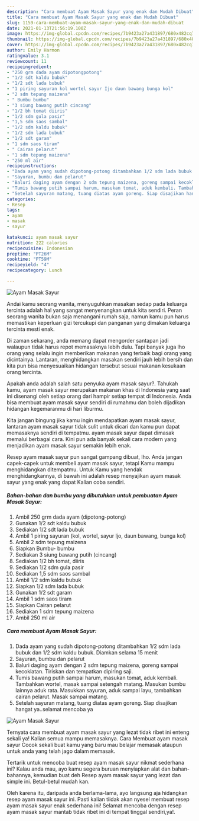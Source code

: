 ```yaml
---
description: "Cara membuat Ayam Masak Sayur yang enak dan Mudah Dibuat"
title: "Cara membuat Ayam Masak Sayur yang enak dan Mudah Dibuat"
slug: 1159-cara-membuat-ayam-masak-sayur-yang-enak-dan-mudah-dibuat
date: 2021-01-13T21:56:19.100Z
image: https://img-global.cpcdn.com/recipes/7b9423a27a431897/680x482cq70/ayam-masak-sayur-foto-resep-utama.jpg
thumbnail: https://img-global.cpcdn.com/recipes/7b9423a27a431897/680x482cq70/ayam-masak-sayur-foto-resep-utama.jpg
cover: https://img-global.cpcdn.com/recipes/7b9423a27a431897/680x482cq70/ayam-masak-sayur-foto-resep-utama.jpg
author: Emily Harmon
ratingvalue: 3.1
reviewcount: 11
recipeingredient:
- "250 grm dada ayam dipotongpotong"
- "1/2 sdt kaldu bubuk"
- "1/2 sdt lada bubuk"
- "1 piring sayuran kol wortel sayur Ijo daun bawang bunga kol"
- "2 sdm tepung maizena"
- " Bumbu bumbu"
- "3 siung bawang putih cincang"
- "1/2 bh tomat diiris"
- "1/2 sdm gula pasir"
- "1,5 sdm saos sambal"
- "1/2 sdm kaldu bubuk"
- "1/2 sdm lada bubuk"
- "1/2 sdt garam"
- "1 sdm saos tiram"
- " Cairan pelarut"
- "1 sdm tepung maizena"
- "250 ml air"
recipeinstructions:
- "Dada ayam yang sudah dipotong-potong ditambahkan 1/2 sdm lada bubuk dan 1/2 sdm kaldu bubuk. Diamkan selama 15 menit"
- "Sayuran, bumbu dan pelarut"
- "Baluri daging ayam dengan 2 sdm tepung maizena, goreng sampai kecoklatan. Tiriskan dan tempatkan dipiring saji."
- "Tumis bawang putih sampai harum, masukan tomat, aduk kembali. Tambahkan wortel, masak sampai setengah matang. Masukan bumbu lainnya aduk rata. Masukkan sayuran, aduk sampai layu, tambahkan cairan pelarut. Masak sampai matang."
- "Setelah sayuran matang, tuang diatas ayam goreng. Siap disajikan hangat ya..selamat mencoba ya"
categories:
- Resep
tags:
- ayam
- masak
- sayur

katakunci: ayam masak sayur 
nutrition: 222 calories
recipecuisine: Indonesian
preptime: "PT26M"
cooktime: "PT59M"
recipeyield: "4"
recipecategory: Lunch

---
```



![Ayam Masak Sayur](https://img-global.cpcdn.com/recipes/7b9423a27a431897/680x482cq70/ayam-masak-sayur-foto-resep-utama.jpg)

Andai kamu seorang wanita, menyuguhkan masakan sedap pada keluarga tercinta adalah hal yang sangat menyenangkan untuk kita sendiri. Peran seorang  wanita bukan saja menangani rumah saja, namun kamu pun harus memastikan keperluan gizi tercukupi dan panganan yang dimakan keluarga tercinta mesti enak.

Di zaman  sekarang, anda memang dapat mengorder santapan jadi walaupun tidak harus repot memasaknya lebih dulu. Tapi banyak juga lho orang yang selalu ingin memberikan makanan yang terbaik bagi orang yang dicintainya. Lantaran, menghidangkan masakan sendiri jauh lebih bersih dan kita pun bisa menyesuaikan hidangan tersebut sesuai makanan kesukaan orang tercinta. 



Apakah anda adalah salah satu penyuka ayam masak sayur?. Tahukah kamu, ayam masak sayur merupakan makanan khas di Indonesia yang saat ini disenangi oleh setiap orang dari hampir setiap tempat di Indonesia. Anda bisa membuat ayam masak sayur sendiri di rumahmu dan boleh dijadikan hidangan kegemaranmu di hari liburmu.

Kita jangan bingung jika kamu ingin mendapatkan ayam masak sayur, lantaran ayam masak sayur tidak sulit untuk dicari dan kamu pun dapat memasaknya sendiri di tempatmu. ayam masak sayur dapat dimasak memalui berbagai cara. Kini pun ada banyak sekali cara modern yang menjadikan ayam masak sayur semakin lebih enak.

Resep ayam masak sayur pun sangat gampang dibuat, lho. Anda jangan capek-capek untuk membeli ayam masak sayur, tetapi Kamu mampu menghidangkan ditempatmu. Untuk Kamu yang hendak menghidangkannya, di bawah ini adalah resep menyajikan ayam masak sayur yang enak yang dapat Kalian coba sendiri.

<!--inarticleads1-->

##### Bahan-bahan dan bumbu yang dibutuhkan untuk pembuatan Ayam Masak Sayur:

1. Ambil 250 grm dada ayam (dipotong-potong)
1. Gunakan 1/2 sdt kaldu bubuk
1. Sediakan 1/2 sdt lada bubuk
1. Ambil 1 piring sayuran (kol, wortel, sayur Ijo, daun bawang, bunga kol)
1. Ambil 2 sdm tepung maizena
1. Siapkan  Bumbu- bumbu
1. Sediakan 3 siung bawang putih (cincang)
1. Sediakan 1/2 bh tomat, diiris
1. Sediakan 1/2 sdm gula pasir
1. Sediakan 1,5 sdm saos sambal
1. Ambil 1/2 sdm kaldu bubuk
1. Siapkan 1/2 sdm lada bubuk
1. Gunakan 1/2 sdt garam
1. Ambil 1 sdm saos tiram
1. Siapkan  Cairan pelarut
1. Sediakan 1 sdm tepung maizena
1. Ambil 250 ml air




<!--inarticleads2-->

##### Cara membuat Ayam Masak Sayur:

1. Dada ayam yang sudah dipotong-potong ditambahkan 1/2 sdm lada bubuk dan 1/2 sdm kaldu bubuk. Diamkan selama 15 menit
1. Sayuran, bumbu dan pelarut
1. Baluri daging ayam dengan 2 sdm tepung maizena, goreng sampai kecoklatan. Tiriskan dan tempatkan dipiring saji.
1. Tumis bawang putih sampai harum, masukan tomat, aduk kembali. Tambahkan wortel, masak sampai setengah matang. Masukan bumbu lainnya aduk rata. Masukkan sayuran, aduk sampai layu, tambahkan cairan pelarut. Masak sampai matang.
1. Setelah sayuran matang, tuang diatas ayam goreng. Siap disajikan hangat ya..selamat mencoba ya
<img src="//assets-global.cpcdn.com/assets/icons/button_play-2c75c40dde080a61004c1f40b05d8f140eaff45d7e9e6481dc71c63d2e7c4909.png" alt="Ayam Masak Sayur">



Ternyata cara membuat ayam masak sayur yang lezat tidak ribet ini enteng sekali ya! Kalian semua mampu memasaknya. Cara Membuat ayam masak sayur Cocok sekali buat kamu yang baru mau belajar memasak ataupun untuk anda yang telah jago dalam memasak.

Tertarik untuk mencoba buat resep ayam masak sayur nikmat sederhana ini? Kalau anda mau, ayo kamu segera buruan menyiapkan alat dan bahan-bahannya, kemudian buat deh Resep ayam masak sayur yang lezat dan simple ini. Betul-betul mudah kan. 

Oleh karena itu, daripada anda berlama-lama, ayo langsung aja hidangkan resep ayam masak sayur ini. Pasti kalian tiidak akan nyesel membuat resep ayam masak sayur enak sederhana ini! Selamat mencoba dengan resep ayam masak sayur mantab tidak ribet ini di tempat tinggal sendiri,ya!.

